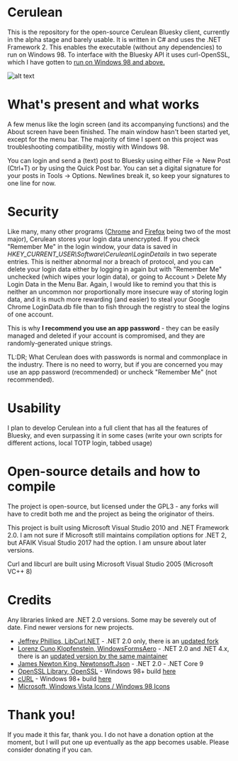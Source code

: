 # Cerulean 

This is the repository for the open-source Cerulean Bluesky client, currently in the alpha stage and barely usable. It is written in C# and uses 
the .NET Framework 2. This enables the executable (without any dependencies) to run on Windows 98. To interface with the Bluesky
API it uses curl-OpenSSL, which I have gotten to [run on Windows 98 and above.](https://github.com/OmegaAOL/curl-windows98) 

![alt text](https://i.imgur.com/bzciwrw.png)

# What's present and what works

A few menus like the login screen (and its accompanying functions) and the About screen have been finished. The main window hasn't
been started yet, except for the menu bar. The majority of time I spent on this project was troubleshooting compatibility, mostiy with Windows 98.

You can login and send a (text) post to Bluesky using either File -> New Post (Ctrl+T) or by using the Quick Post bar.
You can set a digital signature for your posts in Tools -> Options. Newlines break it, so keep your signatures to one line for now.

# Security

Like many, many other programs ([Chrome](https://www.askcybersecurity.com/where-are-my-saved-passwords-in-chrome/) and [Firefox](https://stackoverflow.com/questions/37685932/where-in-the-filesystem-does-firefox-store-saved-passwords)
being two of the most major), Cerulean stores your login data unencrypted. If you check "Remember Me" in the login window, your data is saved in *HKEY_CURRENT_USER\Software\Cerulean\LoginDetails* in two seperate entries. This is
neither abnormal nor a breach of protocol, and you can delete your login data either by logging in again but with "Remember Me" unchecked (which wipes your login data), or going to Account > Delete My Login Data in the Menu Bar.
Again, I would like to remind you that this is neither an uncommon nor proportionally more insecure way of storing login data, and it is much more rewarding (and easier) to steal your Google Chrome LoginData.db file than to fish through
the registry to steal the logins of one account.

This is why **I recommend you use an app password** - they can be easily managed and deleted if your account is compromised, and they are randomly-generated unique strings.

TL:DR; What Cerulean does with passwords is normal and commonplace in the industry. There is no need to worry, but if you are concerned you may use an app password (recommended) or uncheck "Remember Me" (not recommended).

# Usability

I plan to develop Cerulean into a full client that has all the features of Bluesky, and even surpassing it in some cases (write your own scripts for different actions, local TOTP login, tabbed usage)

# Open-source details and how to compile

The project is open-source, but licensed under the GPL3 - any forks will have to credit both me and the project as being the originator of theirs.

This project is built using Microsoft Visual Studio 2010 and .NET Framework 2.0. I am not sure if Microsoft still maintains compilation options for .NET 2, but AFAIK Visual Studio 2017 had the option.
I am unsure about later versions.

Curl and libcurl are built using Microsoft Visual Studio 2005 (Microsoft VC++ 8)

# Credits

Any libraries linked are .NET 2.0 versions. Some may be severely out of date. Find newer versions for new projects.

- [Jeffrey Phillips, LibCurl.NET](https://sourceforge.net/projects/libcurl-net/) - .NET 2.0 only, there is an [updated fork](https://github.com/masroore/CurlSharp)
- [Lorenz Cuno Klopfenstein, WindowsFormsAero](https://codeplexarchive.org/project/windowsformsaero) - .NET 2.0 and .NET 4.x, there is an [updated version by the same maintainer](https://github.com/LorenzCK/WindowsFormsAero)
- [James Newton King, Newtonsoft.Json](https://www.newtonsoft.com/json) - .NET 2.0 - .NET Core 9
- [OpenSSL Library, OpenSSL](https://openssl-library.org/source/old/1.0.2/index.html) - Windows 98+ build [here](https://github.com/OmegaAOL/openssl-windows98)
- [cURL](https://curl.se/download/) - Windows 98+ build [here](https://github.com/OmegaAOL/curl-windows98)
- [Microsoft, Windows Vista Icons / Windows 98 Icons](https://www.microsoft.com)


# Thank you!

If you made it this far, thank you. I do not have a donation option at the moment, but I will put one up eventually as the app becomes usable. Please consider donating if you can.

